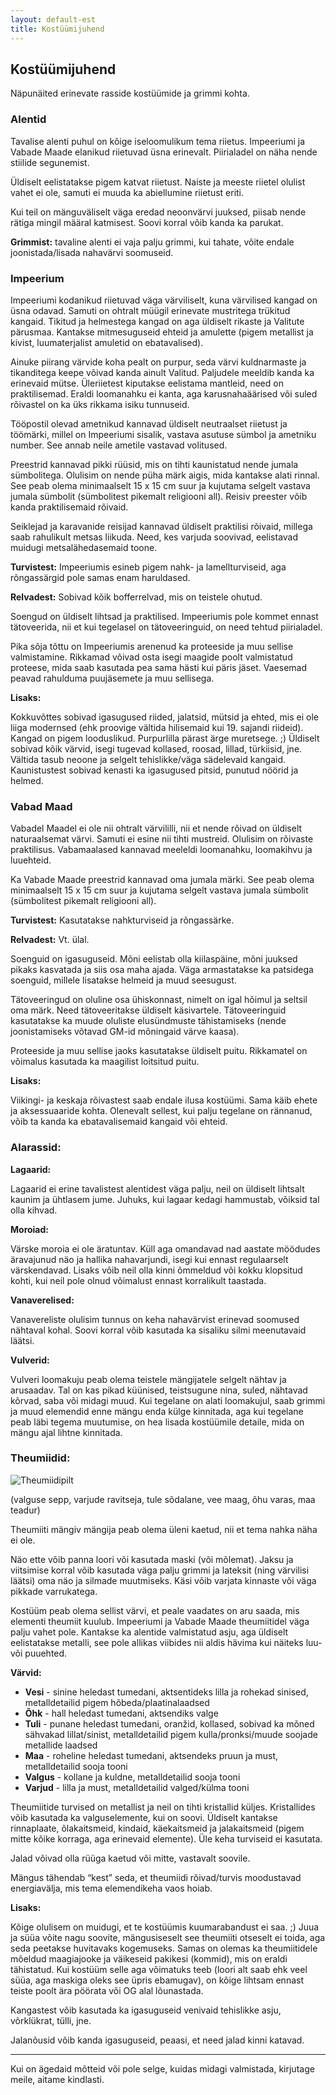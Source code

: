 ```yaml
---
layout: default-est
title: Kostüümijuhend
---
```

## Kostüümijuhend

Näpunäited erinevate rasside kostüümide ja grimmi kohta. 

### Alentid

Tavalise alenti puhul on kõige iseloomulikum tema riietus. Impeeriumi ja Vabade Maade elanikud riietuvad üsna erinevalt. Piirialadel on näha nende stiilide segunemist. 

Üldiselt eelistatakse pigem katvat riietust. Naiste ja meeste riietel olulist vahet ei ole, samuti ei muuda ka abiellumine riietust eriti.

Kui teil on mänguväliselt väga eredad neoonvärvi juuksed, piisab nende rätiga mingil määral katmisest. Soovi korral võib kanda ka parukat. 

**Grimmist:** tavaline alenti ei vaja palju grimmi, kui tahate, võite endale joonistada/lisada nahavärvi soomuseid. 

### Impeerium 

Impeeriumi kodanikud riietuvad väga värviliselt, kuna värvilised kangad on üsna odavad. Samuti on ohtralt müügil erinevate mustritega trükitud kangaid. Tikitud ja helmestega kangad on aga üldiselt rikaste ja Valitute pärusmaa. Kantakse mitmesuguseid ehteid ja amulette (pigem metallist ja kivist, luumaterjalist amuletid on ebatavalised). 

Ainuke piirang värvide koha pealt on purpur, seda värvi kuldnarmaste ja tikanditega keepe võivad kanda ainult Valitud. Paljudele meeldib kanda ka erinevaid mütse. Üleriietest kiputakse eelistama mantleid, need on praktilisemad. Eraldi loomanahku ei kanta, aga karusnahaäärised või suled rõivastel on ka üks rikkama isiku tunnuseid.

Tööpostil olevad ametnikud kannavad üldiselt neutraalset riietust ja töömärki, millel on Impeeriumi sisalik, vastava asutuse sümbol ja ametniku number. See annab neile ametile vastavad volitused. 

Preestrid kannavad pikki rüüsid, mis on tihti kaunistatud nende jumala sümbolitega. Olulisim on nende püha märk aigis, mida kantakse alati rinnal. See peab olema minimaalselt 15 x 15 cm suur ja kujutama selgelt vastava jumala sümbolit (sümbolitest pikemalt religiooni all). Reisiv preester võib kanda praktilisemaid rõivaid.

Seiklejad ja karavanide reisijad kannavad üldiselt praktilisi rõivaid, millega saab rahulikult metsas liikuda. Need, kes varjuda soovivad, eelistavad muidugi metsalähedasemaid toone. 

**Turvistest:** Impeeriumis esineb pigem nahk- ja lamellturviseid, aga rõngassärgid pole samas enam haruldased. 

**Relvadest:** Sobivad kõik bofferrelvad, mis on teistele ohutud. 

Soengud on üldiselt lihtsad ja praktilised. Impeeriumis pole kommet ennast tätoveerida, nii et kui tegelasel on tätoveeringuid, on need tehtud piirialadel. 

Pika sõja tõttu on Impeeriumis arenenud ka proteeside ja muu sellise valmistamine. Rikkamad võivad osta isegi maagide poolt valmistatud proteese, mida saab kasutada pea sama hästi kui päris jäset. Vaesemad peavad rahulduma puujäsemete ja muu sellisega. 

**Lisaks:**

Kokkuvõttes sobivad igasugused riided, jalatsid, mütsid ja ehted, mis ei ole liiga modernsed (ehk proovige vältida hilisemaid kui 19. sajandi riideid). Kangad on pigem looduslikud. Purpurlilla pärast ärge muretsege. ;) Üldiselt sobivad kõik värvid, isegi tugevad kollased, roosad, lillad, türkiisid, jne. Vältida tasub neoone ja selgelt tehislikke/väga sädelevaid kangaid. Kaunistustest sobivad kenasti ka igasugused pitsid, punutud nöörid ja helmed. 

### Vabad Maad 

Vabadel Maadel ei ole nii ohtralt värvililli, nii et nende rõivad on üldiselt naturaalsemat värvi. Samuti ei esine nii tihti mustreid. Olulisim on rõivaste praktilisus. Vabamaalased kannavad meeleldi loomanahku, loomakihvu ja luuehteid. 

Ka Vabade Maade preestrid kannavad oma jumala märki. See peab olema minimaalselt 15 x 15 cm suur ja kujutama selgelt vastava jumala sümbolit (sümbolitest pikemalt religiooni all). 

**Turvistest:** Kasutatakse nahkturviseid ja rõngassärke. 

**Relvadest:** Vt. ülal.

Soenguid on igasuguseid. Mõni eelistab olla kiilaspäine, mõni juuksed pikaks kasvatada ja siis osa maha ajada. Väga armastatakse ka patsidega soenguid, millele lisatakse helmeid ja muud seesugust. 

Tätoveeringud on oluline osa ühiskonnast, nimelt on igal hõimul ja seltsil oma märk. Need tätoveeritakse üldiselt käsivartele. Tätoveeringuid kasutatakse ka muude oluliste elusündmuste tähistamiseks (nende joonistamiseks võtavad GM-id mõningaid värve kaasa). 

Proteeside ja muu sellise jaoks kasutatakse üldiselt puitu. Rikkamatel on võimalus kasutada ka maagilist loitsitud puitu. 

**Lisaks:** 

Viikingi- ja keskaja rõivastest saab endale ilusa kostüümi. Sama käib ehete ja aksessuaaride kohta. Olenevalt sellest, kui palju tegelane on rännanud, võib ta kanda ka ebatavalisemaid kangaid või ehteid. 

### Alarassid: 

**Lagaarid:**

Lagaarid ei erine tavalistest alentidest väga palju, neil on üldiselt lihtsalt kaunim ja ühtlasem jume. Juhuks, kui lagaar kedagi hammustab, võiksid tal olla kihvad.  

**Moroiad:**

Värske moroia ei ole äratuntav. Küll aga omandavad nad aastate möödudes äravajunud näo ja hallika nahavarjundi, isegi kui ennast regulaarselt värskendavad. Lisaks võib neil olla kinni õmmeldud või kokku klopsitud kohti, kui neil pole olnud võimalust ennast korralikult taastada. 

**Vanaverelised:**

Vanavereliste olulisim tunnus on keha nahavärvist erinevad soomused nähtaval kohal. Soovi korral võib kasutada ka sisaliku silmi meenutavaid läätsi. 

**Vulverid:**

Vulveri loomakuju peab olema teistele mängijatele selgelt nähtav ja arusaadav. Tal on kas pikad küünised, teistsugune nina, suled, nähtavad kõrvad, saba või midagi muud. Kui tegelane on alati loomakujul, saab grimmi ja muud elemendid enne mängu enda külge kinnitada, aga kui tegelane peab läbi tegema muutumise, on hea lisada kostüümile detaile, mida on mängu ajal lihtne kinnitada. 

### Theumiidid: 

![Theumiidipilt](https://karavanlarp.github.io/img/theumitelineup4.png)

(valguse sepp, varjude ravitseja, tule sõdalane, vee maag, õhu varas, maa teadur)

Theumiiti mängiv mängija peab olema üleni kaetud, nii et tema nahka näha ei ole. 

Näo ette võib panna loori või kasutada maski (või mõlemat). Jaksu ja viitsimise korral võib kasutada väga palju grimmi ja lateksit (ning värvilisi läätsi) oma näo ja silmade muutmiseks. Käsi võib varjata kinnaste või väga pikkade varrukatega. 

Kostüüm peab olema sellist värvi, et peale vaadates on aru saada, mis elementi theumiit kuulub. Impeeriumi ja Vabade Maade theumiitidel väga palju vahet pole. Kantakse ka alentide valmistatud asju, aga üldiselt eelistatakse metalli, see pole allikas viibides nii aldis hävima kui näiteks luu- või puuehted. 

**Värvid:** 

* **Vesi** - sinine heledast tumedani, aktsentideks lilla ja rohekad sinised, metalldetailid pigem hõbeda/plaatinalaadsed 
* **Õhk** - hall heledast tumedani, aktsendiks valge
* **Tuli** - punane heledast tumedani, oranžid, kollased, sobivad ka mõned sähvakad lillat/sinist, metalldetailid pigem kulla/pronksi/muude soojade metallide laadsed
* **Maa** - roheline heledast tumedani, aktsendeks pruun ja must, metalldetailid sooja tooni 
* **Valgus** - kollane ja kuldne, metalldetailid sooja tooni
* **Varjud** - lilla ja must, metalldetailid valged/külma tooni 

Theumiitide turvised on metallist ja neil on tihti kristallid küljes. Kristallides võib kasutada ka valguselemente, kui on soovi. Üldiselt kantakse rinnaplaate, õlakaitsmeid, kindaid, käekaitsmeid ja jalakaitsmeid (pigem mitte kõike korraga, aga erinevaid elemente). Üle keha turviseid ei kasutata. 

Jalad võivad olla rüüga kaetud või mitte, vastavalt soovile. 

Mängus tähendab “kest” seda, et theumiidi rõivad/turvis moodustavad energiavälja, mis tema elemendikeha vaos hoiab. 

**Lisaks:** 

Kõige olulisem on muidugi, et te kostüümis kuumarabandust ei saa. ;) Juua ja süüa võite nagu soovite, mängusiseselt see theumiiti otseselt ei toida, aga seda peetakse huvitavaks kogemuseks. Samas on olemas ka theumiitidele mõeldud maagiajooke ja väikeseid pakikesi (kommid), mis on eraldi tähistatud. Kui kostüüm selle aga võimatuks teeb (loori alt saab ehk veel süüa, aga maskiga oleks see üpris ebamugav), on kõige lihtsam ennast teiste poolt ära pöörata või OG alal lõunastada. 

Kangastest võib kasutada ka igasuguseid venivaid tehislikke asju, võrklükrat, tülli, jne. 

Jalanõusid võib kanda igasuguseid, peaasi, et need jalad kinni katavad. 

***


Kui on ägedaid mõtteid või pole selge, kuidas midagi valmistada, kirjutage meile, aitame kindlasti. 
